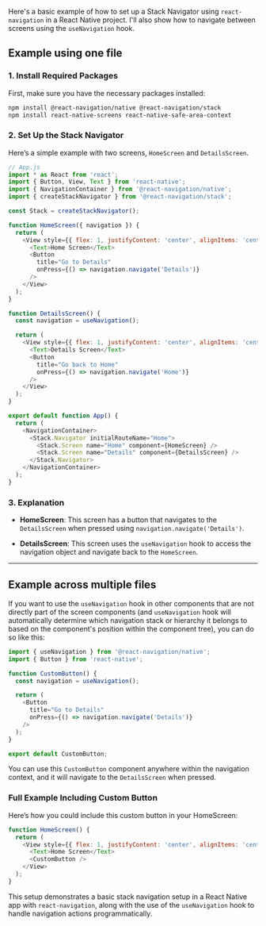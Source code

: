 
Here's a basic example of how to set up a Stack Navigator using `react-navigation` in a React Native project. I'll also show how to navigate between screens using the `useNavigation` hook.

## Example using one file

### 1. Install Required Packages

First, make sure you have the necessary packages installed:

```bash
npm install @react-navigation/native @react-navigation/stack
npm install react-native-screens react-native-safe-area-context
```

### 2. Set Up the Stack Navigator

Here’s a simple example with two screens, `HomeScreen` and `DetailsScreen`.

```javascript
// App.js
import * as React from 'react';
import { Button, View, Text } from 'react-native';
import { NavigationContainer } from '@react-navigation/native';
import { createStackNavigator } from '@react-navigation/stack';

const Stack = createStackNavigator();

function HomeScreen({ navigation }) {
  return (
    <View style={{ flex: 1, justifyContent: 'center', alignItems: 'center' }}>
      <Text>Home Screen</Text>
      <Button
        title="Go to Details"
        onPress={() => navigation.navigate('Details')}
      />
    </View>
  );
}

function DetailsScreen() {
  const navigation = useNavigation();

  return (
    <View style={{ flex: 1, justifyContent: 'center', alignItems: 'center' }}>
      <Text>Details Screen</Text>
      <Button
        title="Go back to Home"
        onPress={() => navigation.navigate('Home')}
      />
    </View>
  );
}

export default function App() {
  return (
    <NavigationContainer>
      <Stack.Navigator initialRouteName="Home">
        <Stack.Screen name="Home" component={HomeScreen} />
        <Stack.Screen name="Details" component={DetailsScreen} />
      </Stack.Navigator>
    </NavigationContainer>
  );
}
```

### 3. Explanation

- **HomeScreen**: This screen has a button that navigates to the `DetailsScreen` when pressed using `navigation.navigate('Details')`.

- **DetailsScreen**: This screen uses the `useNavigation` hook to access the navigation object and navigate back to the `HomeScreen`.

---

## Example across multiple files

If you want to use the `useNavigation` hook in other components that are not directly part of the screen components (and `useNavigation` hook will automatically determine which navigation stack or hierarchy it belongs to based on the component's position within the component tree), you can do so like this:

```javascript
import { useNavigation } from '@react-navigation/native';
import { Button } from 'react-native';

function CustomButton() {
  const navigation = useNavigation();

  return (
    <Button
      title="Go to Details"
      onPress={() => navigation.navigate('Details')}
    />
  );
}

export default CustomButton;
```

You can use this `CustomButton` component anywhere within the navigation context, and it will navigate to the `DetailsScreen` when pressed.

### Full Example Including Custom Button

Here’s how you could include this custom button in your HomeScreen:

```javascript
function HomeScreen() {
  return (
    <View style={{ flex: 1, justifyContent: 'center', alignItems: 'center' }}>
      <Text>Home Screen</Text>
      <CustomButton />
    </View>
  );
}
```

This setup demonstrates a basic stack navigation setup in a React Native app with `react-navigation`, along with the use of the `useNavigation` hook to handle navigation actions programmatically.